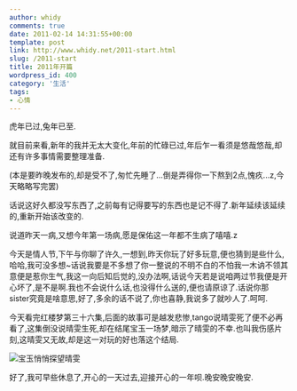 ```yaml
---
author: whidy
comments: true
date: 2011-02-14 14:31:55+00:00
template: post
link: http://www.whidy.net/2011-start.html
slug: /2011-start
title: 2011年开篇
wordpress_id: 400
category: '生活'
tags:
- 心情
---
```


虎年已过,兔年已至.

就目前来看,新年的我并无太大变化,年前的忙碌已过,年后乍一看须是悠哉悠哉,却还有许多事情需要整理准备.

(本是要昨晚发布的,却是受不了,匆忙先睡了...倒是弄得你一下熬到2点,愧疚...z,今天略略写完罢)

话说这好久都没写东西了,之前每有记得要写的东西也是记不得了.新年延续该延续的,重新开始该改变的.

说道昨天一病,又想今年第一场病,愿是保佑这一年都不生病了嘻嘻.z

今天是情人节,下午与你聊了许久,一想到,昨天你玩了好多玩意,便也猜到是些什么,哈哈,我可没多想~话说我要是不多想了你一整说的不明不白的不怕我一木讷不领其意便是惹你生气,我这一向后知后觉的,没办法啊,话说今天若是说咱两过节我便是开心坏了,是不是啊.我也不会说什么话,也没得什么送的,便也请原谅了.话说你那sister究竟是啥意思,好了,多余的话不说了,你也喜静,我说多了就吵人了.呵呵.

今天看完红楼梦第三十六集,后面的故事可是越发悲惨,tango说晴雯死了便不必再看了,这集倒没说晴雯生死,却在结尾宝玉一场梦,暗示了晴雯的不幸.也叫我伤感片刻,这晴雯又无故,却是这一对玩的好也落这个结局.

![宝玉悄悄探望晴雯](/wp-content/uploads/2011/02/36-500x281.jpg)

好了,我可早些休息了,开心的一天过去,迎接开心的一年呗.晚安晚安晚安.
